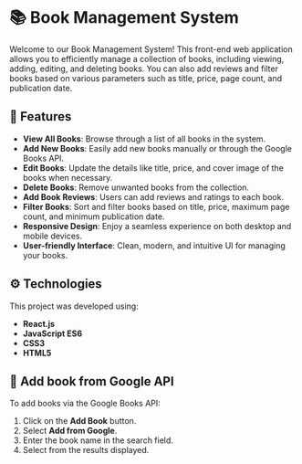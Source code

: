 # 📚 Book Management System

Welcome to our Book Management System! This front-end web application allows you to efficiently manage a collection of books, including viewing, adding, editing, and deleting books. You can also add reviews and filter books based on various parameters such as title, price, page count, and publication date.

## 🌟 Features

- **View All Books**: Browse through a list of all books in the system.
- **Add New Books**: Easily add new books manually or through the Google Books API.
- **Edit Books**: Update the details like title, price, and cover image of the books when necessary.
- **Delete Books**: Remove unwanted books from the collection.
- **Add Book Reviews**: Users can add reviews and ratings to each book.
- **Filter Books**: Sort and filter books based on title, price, maximum page count, and minimum publication date.
- **Responsive Design**: Enjoy a seamless experience on both desktop and mobile devices.
- **User-friendly Interface**: Clean, modern, and intuitive UI for managing your books.

## ⚙️ Technologies

This project was developed using:
- **React.js**
- **JavaScript ES6**
- **CSS3**
- **HTML5**

## 📖 Add book from Google API

To add books via the Google Books API:
1. Click on the **Add Book** button.
2. Select **Add from Google**.
3. Enter the book name in the search field.
4. Select from the results displayed.
